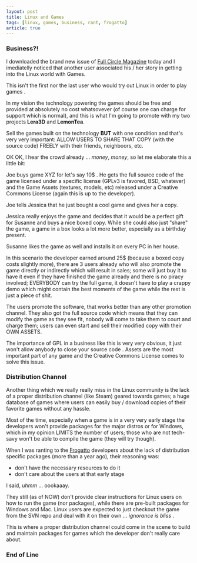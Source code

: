 ```yaml
--- 
layout: post
title: Linux and Games
tags: [linux, games, business, rant, frogatto]
article: true
---
```


### Business?!

I downloaded the brand new issue of [Full Circle Magazine](http://fullcirclemagazine.org/) today and I imediatelly noticed that another user associated his / her story in getting into the Linux world with Games.

This isn't the first nor the last user who would try out Linux in order to play games . 

In my vision the technology powering the games should be free and provided at absolutely no cost whatsovever (of course one can charge for support which is normal), 
and this is what I'm going to promote with my two projects **Lera3D** and **LemonTea**.

Sell the games built on the technology **BUT** with one condition and that's very very important: ALLOW USERS TO  SHARE THAT COPY (with the source code) FREELY with their friends, neighboors, etc.

OK OK, I hear the crowd already ... *money*, *money*, so let me elaborate this a little bit:

Joe buys game XYZ for let's say 10$ . He gets the full source code of the game licensed under a specific license (GPLv3 is favored, BSD, whatever) and the Game Assets (textures, models, etc) released under a Creative Commons License (again this is up to the developer).

Joe tells Jessica that he just bought a cool game and gives her a copy.

Jessica really enjoys the game and decides that it would be a perfect gift for Susanne and buys a nice boxed copy. While she could also just "share" the game, a game in a box looks a lot more better, especially as a birthday present.

Susanne likes the game as well and installs it on every PC in her house.

In this scenario the developer earned around 25$ (because a boxed copy costs slightly more), there are 3 users already who will also promote the game directly or indirectly which will result in sales; some will just buy it to have it even if they have finished the game already and there is no piracy involved; EVERYBODY can try the full game, it doesn't have to play a crappy demo which might contain the best moments of the game while the rest is just a piece of shit.

The users promote the software, that works better than any other promotion channel. They also got the full source code which means that they can modify the game as they see fit, nobody will come to take them to court and charge them; users can even start and sell their modified copy with their OWN ASSETS.

The importance of GPL in a business like this is very very obvious, it just won't allow anybody to close your source code . Assets are the most important part of any game and the Creative Commons License comes to solve this issue.

### Distribution Channel

Another thing which we really really miss in the Linux community is the lack of a proper distribution channel (like Steam) geared towards games; a huge database of games where users can easily buy / download copies of their favorite games without any hassle.

Most of the time, especially when a game is in a very very early stage the developers won't provide packages for the major distros or for Windows, which in my opinion LIMITS the number of users; those who are not tech-savy won't be able to compile the game (they will try though).

When I was ranting to the [Frogatto](http://www.frogatto.com/) developers about the lack of distribution specific packages (more than a year ago), their reasoning was:

*  don't have the necessary resources to do it
*  don't care about the users at that early stage

I said, *uhmm* ... oookaaay.

They still (as of NOW) don't provide clear instructions for Linux users on how to run the game (nor packages), while there are pre-built packages for Windows and Mac. Linux users are expected to just checkout the game from the SVN repo and deal with it on their own ... *ignorance is bliss* .

This is where a proper distribution channel could come in the scene to build and maintain packages for games which the developer don't really care about.

### End of Line

